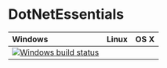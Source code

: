 # DotNetEssentials

| Windows | Linux | OS X
| :---- | :------ | :---- |
[![Windows build status][1]][2] |  |  | 

[1]: https://ci.appveyor.com/api/projects/status/6am4gmqf3tb9r19q?svg=true
[2]: https://ci.appveyor.com/project/nopara73/dotnetessentials
